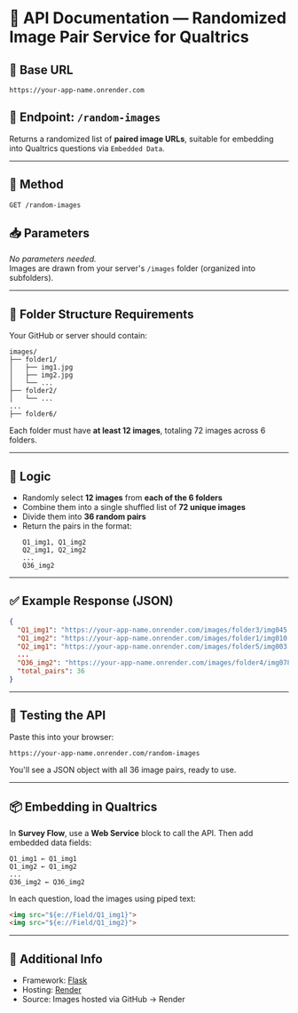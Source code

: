# 🧠 API Documentation — Randomized Image Pair Service for Qualtrics

## 📍 Base URL
```
https://your-app-name.onrender.com
```

## 🎯 Endpoint: `/random-images`
Returns a randomized list of **paired image URLs**, suitable for embedding into Qualtrics questions via `Embedded Data`.

---

## 🔧 Method
```
GET /random-images
```

## 📥 Parameters
_No parameters needed._  
Images are drawn from your server's `/images` folder (organized into subfolders).

---

## 📂 Folder Structure Requirements

Your GitHub or server should contain:
```
images/
├── folder1/
│   ├── img1.jpg
│   ├── img2.jpg
│   └── ...
├── folder2/
│   └── ...
...
├── folder6/
```
Each folder must have **at least 12 images**, totaling 72 images across 6 folders.

---

## 🔁 Logic

- Randomly select **12 images** from **each of the 6 folders**
- Combine them into a single shuffled list of **72 unique images**
- Divide them into **36 random pairs**
- Return the pairs in the format:
  ```
  Q1_img1, Q1_img2
  Q2_img1, Q2_img2
  ...
  Q36_img2
  ```

---

## ✅ Example Response (JSON)
```json
{
  "Q1_img1": "https://your-app-name.onrender.com/images/folder3/img045.jpg",
  "Q1_img2": "https://your-app-name.onrender.com/images/folder1/img010.jpg",
  "Q2_img1": "https://your-app-name.onrender.com/images/folder5/img003.jpg",
  ...
  "Q36_img2": "https://your-app-name.onrender.com/images/folder4/img078.jpg",
  "total_pairs": 36
}
```

---

## 🧪 Testing the API

Paste this into your browser:
```
https://your-app-name.onrender.com/random-images
```
You'll see a JSON object with all 36 image pairs, ready to use.

---

## 📦 Embedding in Qualtrics

In **Survey Flow**, use a **Web Service** block to call the API. Then add embedded data fields:
```
Q1_img1 ← Q1_img1
Q1_img2 ← Q1_img2
...
Q36_img2 ← Q36_img2
```

In each question, load the images using piped text:
```html
<img src="${e://Field/Q1_img1}">
<img src="${e://Field/Q1_img2}">
```

---

## 📎 Additional Info

- Framework: [Flask](https://flask.palletsprojects.com/)
- Hosting: [Render](https://render.com/)
- Source: Images hosted via GitHub → Render